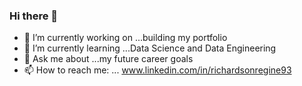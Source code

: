 ### Hi there 👋

<!--
**reginecaresse/Reginecaresse** is a ✨ _special_ ✨ repository because its `README.md` (this file) appears on your GitHub profile.
-->
- 🔭 I’m currently working on ...building my portfolio
- 🌱 I’m currently learning ...Data Science and Data Engineering
- 💬 Ask me about ...my future career goals
- 📫 How to reach me: ... www.linkedin.com/in/richardsonregine93

